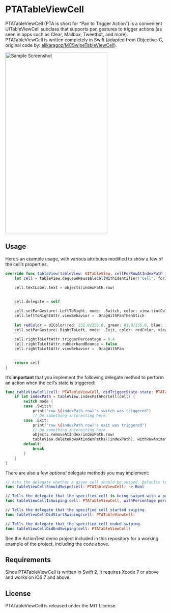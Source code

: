 # PTATableViewCell

PTATableViewCell (PTA is short for “Pan to Trigger Action”) is a convenient UITableViewCell subclass that supports pan gestures to trigger actions (as seen in apps such as Clear, Mailbox, Tweetbot, and more). PTATableViewCell is written completely in Swift (adapted from Objective-C, original code by: [alikaragoz/MCSwipeTableViewCell](https://github.com/alikaragoz/MCSwipeTableViewCell)).

<img alt="Sample Screenshot" width="320" height="568" src="http://f.cl.ly/items/2X0n0d1M2e0f0a2C390R/SampleScreenshot.png" />


## Usage

Here’s an example usage, with various attributes modified to show a few of the cell’s properties.

```swift
override func tableView(tableView: UITableView, cellForRowAtIndexPath indexPath: NSIndexPath) -> UITableViewCell {
	let cell = tableView.dequeueReusableCellWithIdentifier("Cell", forIndexPath: indexPath) as PTATableViewCell
	
	cell.textLabel.text = objects[indexPath.row]
	

	cell.delegate = self

	cell.setPanGesture(.LeftToRight, mode: .Switch, color: view.tintColor, view: viewWithImage(named: "check"))
	cell.leftToRightAttr.viewBehavior = .DragWithPanThenStick
	
	let redColor = UIColor(red: 232.0/255.0, green: 61.0/255.0, blue: 14.0/255.0, alpha: 1.0)
	cell.setPanGesture(.RightToLeft, mode: .Exit, color: redColor, view: viewWithImage(named: "cross"))
	
	cell.rightToLeftAttr.triggerPercentage = 0.4
	cell.rightToLeftAttr.rubberbandBounce = false
	cell.rightToLeftAttr.viewBehavior = .DragWithPan
	

	return cell
}
```

It’s **important** that you implement the following delegate method to perform an action when the cell’s state is triggered:

```swift
func tableViewCell(cell: PTATableViewCell, didTriggerState state: PTATableViewCellState, withMode mode: PTATableViewCellMode) {
	if let indexPath = tableView.indexPathForCell(cell) {
		switch mode {
		case .Switch:
			print("row \(indexPath.row)'s switch was triggered")
			// Do something interesting here.
		case .Exit:
			print("row \(indexPath.row)'s exit was triggered")
			// Do something interesting here.
			objects.removeAtIndex(indexPath.row)
			tableView.deleteRowsAtIndexPaths([indexPath], withRowAnimation: .Fade)
		default:
			break
		}
	}
}
```

There are also a few _optional_ delegate methods you may implement:

```swift
// Asks the delegate whether a given cell should be swiped. Defaults to `true` if not implemented.
func tableViewCellShouldSwipe(cell: PTATableViewCell) -> Bool

// Tells the delegate that the specified cell is being swiped with a percentage.
func tableViewCellIsSwiping(cell: PTATableViewCell, withPercentage percentage: Double)

// Tells the delegate that the specified cell started swiping.
func tableViewCellDidStartSwiping(cell: PTATableViewCell)

// Tells the delegate that the specified cell ended swiping.
func tableViewCellDidEndSwiping(cell: PTATableViewCell)
```

See the ActionTest demo project included in this repository for a working example of the project, including the code above.


## Requirements

Since PTATableViewCell is written in Swift 2, it requires Xcode 7 or above and works on iOS 7 and above.


## License

PTATableViewCell is released under the MIT License.
